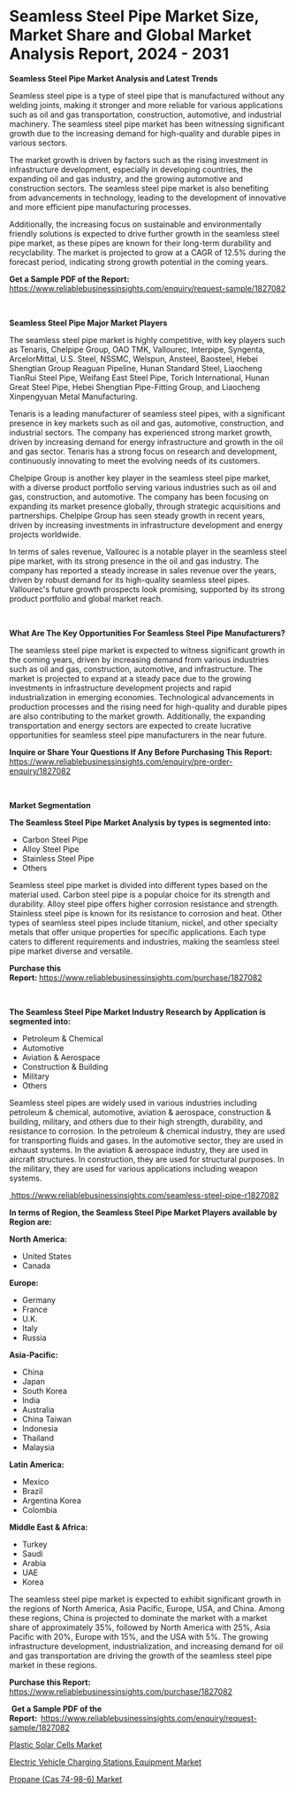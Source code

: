 <p><h1>Seamless Steel Pipe Market Size, Market Share and Global Market Analysis Report, 2024 - 2031</h1></p><p><strong>Seamless Steel Pipe Market Analysis and Latest Trends</strong></p>
<p><p>Seamless steel pipe is a type of steel pipe that is manufactured without any welding joints, making it stronger and more reliable for various applications such as oil and gas transportation, construction, automotive, and industrial machinery. The seamless steel pipe market has been witnessing significant growth due to the increasing demand for high-quality and durable pipes in various sectors.</p><p>The market growth is driven by factors such as the rising investment in infrastructure development, especially in developing countries, the expanding oil and gas industry, and the growing automotive and construction sectors. The seamless steel pipe market is also benefiting from advancements in technology, leading to the development of innovative and more efficient pipe manufacturing processes.</p><p>Additionally, the increasing focus on sustainable and environmentally friendly solutions is expected to drive further growth in the seamless steel pipe market, as these pipes are known for their long-term durability and recyclability. The market is projected to grow at a CAGR of 12.5% during the forecast period, indicating strong growth potential in the coming years.</p></p>
<p><strong>Get a Sample PDF of the Report:&nbsp;</strong> <a href="https://www.reliablebusinessinsights.com/enquiry/request-sample/1827082">https://www.reliablebusinessinsights.com/enquiry/request-sample/1827082</a></p>
<p>&nbsp;</p>
<p><strong>Seamless Steel Pipe Major Market Players</strong></p>
<p><p>The seamless steel pipe market is highly competitive, with key players such as Tenaris, Chelpipe Group, OAO TMK, Vallourec, Interpipe, Syngenta, ArcelorMittal, U.S. Steel, NSSMC, Welspun, Ansteel, Baosteel, Hebei Shengtian Group Reaguan Pipeline, Hunan Standard Steel, Liaocheng TianRui Steel Pipe, Weifang East Steel Pipe, Torich International, Hunan Great Steel Pipe, Hebei Shengtian Pipe-Fitting Group, and Liaocheng Xinpengyuan Metal Manufacturing.</p><p>Tenaris is a leading manufacturer of seamless steel pipes, with a significant presence in key markets such as oil and gas, automotive, construction, and industrial sectors. The company has experienced strong market growth, driven by increasing demand for energy infrastructure and growth in the oil and gas sector. Tenaris has a strong focus on research and development, continuously innovating to meet the evolving needs of its customers.</p><p>Chelpipe Group is another key player in the seamless steel pipe market, with a diverse product portfolio serving various industries such as oil and gas, construction, and automotive. The company has been focusing on expanding its market presence globally, through strategic acquisitions and partnerships. Chelpipe Group has seen steady growth in recent years, driven by increasing investments in infrastructure development and energy projects worldwide.</p><p>In terms of sales revenue, Vallourec is a notable player in the seamless steel pipe market, with its strong presence in the oil and gas industry. The company has reported a steady increase in sales revenue over the years, driven by robust demand for its high-quality seamless steel pipes. Vallourec's future growth prospects look promising, supported by its strong product portfolio and global market reach.</p></p>
<p>&nbsp;</p>
<p><strong>What Are The Key Opportunities For Seamless Steel Pipe Manufacturers?</strong></p>
<p><p>The seamless steel pipe market is expected to witness significant growth in the coming years, driven by increasing demand from various industries such as oil and gas, construction, automotive, and infrastructure. The market is projected to expand at a steady pace due to the growing investments in infrastructure development projects and rapid industrialization in emerging economies. Technological advancements in production processes and the rising need for high-quality and durable pipes are also contributing to the market growth. Additionally, the expanding transportation and energy sectors are expected to create lucrative opportunities for seamless steel pipe manufacturers in the near future.</p></p>
<p><strong>Inquire or Share Your Questions If Any Before Purchasing This Report:</strong> <a href="https://www.reliablebusinessinsights.com/enquiry/pre-order-enquiry/1827082">https://www.reliablebusinessinsights.com/enquiry/pre-order-enquiry/1827082</a></p>
<p>&nbsp;</p>
<p><strong>Market Segmentation</strong></p>
<p><strong>The Seamless Steel Pipe Market Analysis by types is segmented into:</strong></p>
<p><ul><li>Carbon Steel Pipe</li><li>Alloy Steel Pipe</li><li>Stainless Steel Pipe</li><li>Others</li></ul></p>
<p><p>Seamless steel pipe market is divided into different types based on the material used. Carbon steel pipe is a popular choice for its strength and durability. Alloy steel pipe offers higher corrosion resistance and strength. Stainless steel pipe is known for its resistance to corrosion and heat. Other types of seamless steel pipes include titanium, nickel, and other specialty metals that offer unique properties for specific applications. Each type caters to different requirements and industries, making the seamless steel pipe market diverse and versatile.</p></p>
<p><strong>Purchase this Report:&nbsp;</strong><a href="https://www.reliablebusinessinsights.com/purchase/1827082">https://www.reliablebusinessinsights.com/purchase/1827082</a></p>
<p>&nbsp;</p>
<p><strong>The Seamless Steel Pipe Market Industry Research by Application is segmented into:</strong></p>
<p><ul><li>Petroleum & Chemical</li><li>Automotive</li><li>Aviation & Aerospace</li><li>Construction & Building</li><li>Military</li><li>Others</li></ul></p>
<p><p>Seamless steel pipes are widely used in various industries including petroleum & chemical, automotive, aviation & aerospace, construction & building, military, and others due to their high strength, durability, and resistance to corrosion. In the petroleum & chemical industry, they are used for transporting fluids and gases. In the automotive sector, they are used in exhaust systems. In the aviation & aerospace industry, they are used in aircraft structures. In construction, they are used for structural purposes. In the military, they are used for various applications including weapon systems.</p></p>
<p><a href="https://www.reliablebusinessinsights.com/seamless-steel-pipe-r1827082">&nbsp;https://www.reliablebusinessinsights.com/seamless-steel-pipe-r1827082</a></p>
<p><strong>In terms of Region, the Seamless Steel Pipe Market Players available by Region are:</strong></p>
<p>
    <p> <strong> North America: </strong>
        <ul>
            <li>United States</li>
            <li>Canada</li>
        </ul>
        </p> 
    <p> <strong> Europe: </strong>
        <ul>
            <li>Germany</li>
            <li>France</li>
            <li>U.K.</li>
            <li>Italy</li>
            <li>Russia</li>
        </ul>
        </p> 
    <p> <strong> Asia-Pacific: </strong>
        <ul>
            <li>China</li>
            <li>Japan</li>
            <li>South Korea</li>
            <li>India</li>
            <li>Australia</li>
            <li>China Taiwan</li>
            <li>Indonesia</li>
            <li>Thailand</li>
            <li>Malaysia</li>
        </ul>
        </p> 
    <p> <strong> Latin America: </strong>
        <ul>
            <li>Mexico</li>
            <li>Brazil</li>
            <li>Argentina Korea</li>
            <li>Colombia</li>
        </ul>
        </p> 
    <p> <strong> Middle East & Africa: </strong>
        <ul>
            <li>Turkey</li>
            <li>Saudi</li>
            <li>Arabia</li>
            <li>UAE</li>
            <li>Korea</li>
        </ul>
    </p>
    </p>
<p><p>The seamless steel pipe market is expected to exhibit significant growth in the regions of North America, Asia Pacific, Europe, USA, and China. Among these regions, China is projected to dominate the market with a market share of approximately 35%, followed by North America with 25%, Asia Pacific with 20%, Europe with 15%, and the USA with 5%. The growing infrastructure development, industrialization, and increasing demand for oil and gas transportation are driving the growth of the seamless steel pipe market in these regions.</p></p>
<p><strong>Purchase this Report: </strong><a href="https://www.reliablebusinessinsights.com/purchase/1827082">https://www.reliablebusinessinsights.com/purchase/1827082</a></p>
<p>&nbsp;<strong>Get a Sample PDF of the Report:&nbsp;&nbsp;</strong><a href="https://www.reliablebusinessinsights.com/enquiry/request-sample/1827082">https://www.reliablebusinessinsights.com/enquiry/request-sample/1827082</a></p>
<p><strong></strong></p>
<p><p><a href="https://github.com/ChloeConn57/Market-Research-Report-List-1/blob/main/plastic-solar-cells-market.md">Plastic Solar Cells Market</a></p><p><a href="https://github.com/amandajanedonnelly/Market-Research-Report-List-1/blob/main/electric-vehicle-charging-stations-equipment-market.md">Electric Vehicle Charging Stations Equipment Market</a></p><p><a href="https://github.com/brittnycachero596/Market-Research-Report-List-1/blob/main/propane-cas-74-98-6-market.md">Propane (Cas 74-98-6) Market</a></p></p>